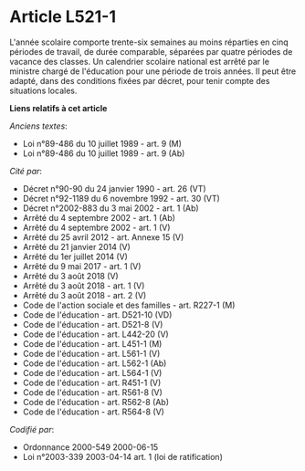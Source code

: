 # Article L521-1

L'année scolaire comporte trente-six semaines au moins réparties en cinq périodes de travail, de durée comparable, séparées
par quatre périodes de vacance des classes. Un calendrier scolaire national est arrêté par le ministre chargé de l'éducation
pour une période de trois années. Il peut être adapté, dans des conditions fixées par décret, pour tenir compte des
situations locales.

**Liens relatifs à cet article**

_Anciens textes_:

  - Loi n°89-486 du 10 juillet 1989 - art. 9 (M)
  - Loi n°89-486 du 10 juillet 1989 - art. 9 (Ab)

_Cité par_:

  - Décret n°90-90 du 24 janvier 1990 - art. 26 (VT)
  - Décret n°92-1189 du 6 novembre 1992 - art. 30 (VT)
  - Décret n°2002-883 du 3 mai 2002 - art. 1 (Ab)
  - Arrêté du 4 septembre 2002 - art. 1 (Ab)
  - Arrêté du 4 septembre 2002 - art. 1 (V)
  - Arrêté du 25 avril 2012 - art. Annexe 15 (V)
  - Arrêté du 21 janvier 2014 (V)
  - Arrêté du 1er juillet 2014 (V)
  - Arrêté du 9 mai 2017 - art. 1 (V)
  - Arrêté du 3 août 2018 (V)
  - Arrêté du 3 août 2018 - art. 1 (V)
  - Arrêté du 3 août 2018 - art. 2 (V)
  - Code de l'action sociale et des familles - art. R227-1 (M)
  - Code de l'éducation - art. D521-10 (VD)
  - Code de l'éducation - art. D521-8 (V)
  - Code de l'éducation - art. L442-20 (V)
  - Code de l'éducation - art. L451-1 (M)
  - Code de l'éducation - art. L561-1 (V)
  - Code de l'éducation - art. L562-1 (Ab)
  - Code de l'éducation - art. L564-1 (V)
  - Code de l'éducation - art. R451-1 (V)
  - Code de l'éducation - art. R561-8 (V)
  - Code de l'éducation - art. R562-8 (Ab)
  - Code de l'éducation - art. R564-8 (V)

_Codifié par_:

  - Ordonnance 2000-549 2000-06-15
  - Loi n°2003-339 2003-04-14 art. 1 (loi de ratification)
